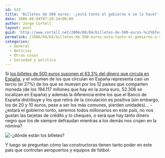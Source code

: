 ```yaml
---
id: 633
title: 'Billetes de 500 euros: -¿está tonto el gobierno o se lo hace?'
date: 2006-08-04T07:20:24+00:00
author: Jorge Cortell
layout: post
guid: 'http://www.cortell.net/2006/08/04/billetes-de-500-euros-%c2%bfesta-tonto-el-gobierno-o-se-lo-hace/'
permalink: /2006/08/04/billetes-de-500-euros-esta-tonto-el-gobierno-o-se-lo-hace/
categories:
  - General
  - Noticias
  - Otras cosas
  - Sociedad y polí­tica
---
```

Si <a target="_blank" title="El Paí­s" href="http://www.elpais.es/articulo/economia/billetes/500/euros/suponen/63/dinero/circula/Espana/elpporeco/20060718elpepieco_9/Tes/">los billetes de 500 euros suponen el 63,3% del dinero que circula en España</a>, y el volumen de los que circulan en España representa casi un tercio (el 27%) de los que se mueven por los 12 paí­ses que comparten moneda (de los 194.117 millones que hay en la zona euro, 52.306 se localizan en España) y además la diferencia entre los que el Banco de España distribuye y los que retira de la circulación es positiva (sin embargo, los de 20 y 10 euros, pese a ser los más comunes, pierden unidades)&#8230; -¿estará el gobierno tonto, seremos todos millonarios en este paí­s, no nos gustan las tarjetas de crédito y lo cheques, o será que hay tanto dinero negro que los de siempre defraudan mientras a los demás nos crujen en la nómina?

![-¿dónde están los billetes?](http://www.elinformanteperu.com/articuloss/500_euros_3_220.jpg "-¿dónde están los billetes?")

Y luego se preguntan cómo las constructoras tienen tanto poder en este paí­s que controlan aeropuertos y equipos de fútbol.